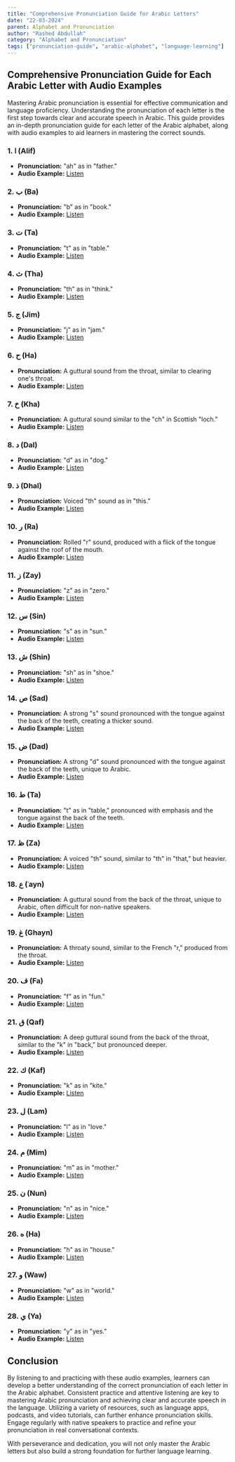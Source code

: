 ```yaml
---
title: "Comprehensive Pronunciation Guide for Arabic Letters"
date: "22-03-2024"
parent: Alphabet and Pronunciation
author: "Rashed Abdullah"
category: "Alphabet and Pronunciation"
tags: ["pronunciation-guide", "arabic-alphabet", "language-learning"]
---
```


## Comprehensive Pronunciation Guide for Each Arabic Letter with Audio Examples

Mastering Arabic pronunciation is essential for effective communication and language proficiency. Understanding the pronunciation of each letter is the first step towards clear and accurate speech in Arabic. This guide provides an in-depth pronunciation guide for each letter of the Arabic alphabet, along with audio examples to aid learners in mastering the correct sounds.

### 1. ا (Alif)
- **Pronunciation:** "ah" as in "father."
- **Audio Example:** [Listen](#)

### 2. ب (Ba)
- **Pronunciation:** "b" as in "book."
- **Audio Example:** [Listen](#)

### 3. ت (Ta)
- **Pronunciation:** "t" as in "table."
- **Audio Example:** [Listen](#)

### 4. ث (Tha)
- **Pronunciation:** "th" as in "think."
- **Audio Example:** [Listen](#)

### 5. ج (Jim)
- **Pronunciation:** "j" as in "jam."
- **Audio Example:** [Listen](#)

### 6. ح (Ha)
- **Pronunciation:** A guttural sound from the throat, similar to clearing one's throat.
- **Audio Example:** [Listen](#)

### 7. خ (Kha)
- **Pronunciation:** A guttural sound similar to the "ch" in Scottish "loch."
- **Audio Example:** [Listen](#)

### 8. د (Dal)
- **Pronunciation:** "d" as in "dog."
- **Audio Example:** [Listen](#)

### 9. ذ (Dhal)
- **Pronunciation:** Voiced "th" sound as in "this."
- **Audio Example:** [Listen](#)

### 10. ر (Ra)
- **Pronunciation:** Rolled "r" sound, produced with a flick of the tongue against the roof of the mouth.
- **Audio Example:** [Listen](#)

### 11. ز (Zay)
- **Pronunciation:** "z" as in "zero."
- **Audio Example:** [Listen](#)

### 12. س (Sin)
- **Pronunciation:** "s" as in "sun."
- **Audio Example:** [Listen](#)

### 13. ش (Shin)
- **Pronunciation:** "sh" as in "shoe."
- **Audio Example:** [Listen](#)

### 14. ص (Sad)
- **Pronunciation:** A strong "s" sound pronounced with the tongue against the back of the teeth, creating a thicker sound.
- **Audio Example:** [Listen](#)

### 15. ض (Dad)
- **Pronunciation:** A strong "d" sound pronounced with the tongue against the back of the teeth, unique to Arabic.
- **Audio Example:** [Listen](#)

### 16. ط (Ta)
- **Pronunciation:** "t" as in "table," pronounced with emphasis and the tongue against the back of the teeth.
- **Audio Example:** [Listen](#)

### 17. ظ (Za)
- **Pronunciation:** A voiced "th" sound, similar to "th" in "that," but heavier.
- **Audio Example:** [Listen](#)

### 18. ع (ʿayn)
- **Pronunciation:** A guttural sound from the back of the throat, unique to Arabic, often difficult for non-native speakers.
- **Audio Example:** [Listen](#)

### 19. غ (Ghayn)
- **Pronunciation:** A throaty sound, similar to the French "r," produced from the throat.
- **Audio Example:** [Listen](#)

### 20. ف (Fa)
- **Pronunciation:** "f" as in "fun."
- **Audio Example:** [Listen](#)

### 21. ق (Qaf)
- **Pronunciation:** A deep guttural sound from the back of the throat, similar to the "k" in "back," but pronounced deeper.
- **Audio Example:** [Listen](#)

### 22. ك (Kaf)
- **Pronunciation:** "k" as in "kite."
- **Audio Example:** [Listen](#)

### 23. ل (Lam)
- **Pronunciation:** "l" as in "love."
- **Audio Example:** [Listen](#)

### 24. م (Mim)
- **Pronunciation:** "m" as in "mother."
- **Audio Example:** [Listen](#)

### 25. ن (Nun)
- **Pronunciation:** "n" as in "nice."
- **Audio Example:** [Listen](#)

### 26. ه (Ha)
- **Pronunciation:** "h" as in "house."
- **Audio Example:** [Listen](#)

### 27. و (Waw)
- **Pronunciation:** "w" as in "world."
- **Audio Example:** [Listen](#)

### 28. ي (Ya)
- **Pronunciation:** "y" as in "yes."
- **Audio Example:** [Listen](#)

## Conclusion

By listening to and practicing with these audio examples, learners can develop a better understanding of the correct pronunciation of each letter in the Arabic alphabet. Consistent practice and attentive listening are key to mastering Arabic pronunciation and achieving clear and accurate speech in the language. Utilizing a variety of resources, such as language apps, podcasts, and video tutorials, can further enhance pronunciation skills. Engage regularly with native speakers to practice and refine your pronunciation in real conversational contexts.

With perseverance and dedication, you will not only master the Arabic letters but also build a strong foundation for further language learning.
